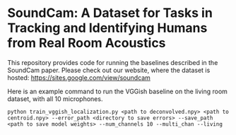 # SoundCam: A Dataset for Tasks in Tracking and Identifying Humans from Real Room Acoustics
This repository provides code for running the baselines described in the SoundCam paper. Please check out our website, where the dataset is hosted: https://sites.google.com/view/soundcam

Here is an example command to run the VGGish baseline on the living room dataset, with all 10 microphones.

```
python train_vggish_localization.py <path to deconvolved.npy> <path to centroid.npy> --error_path <directory to save errors> --save_path <path to save model weights> --num_channels 10 --multi_chan --living
```

